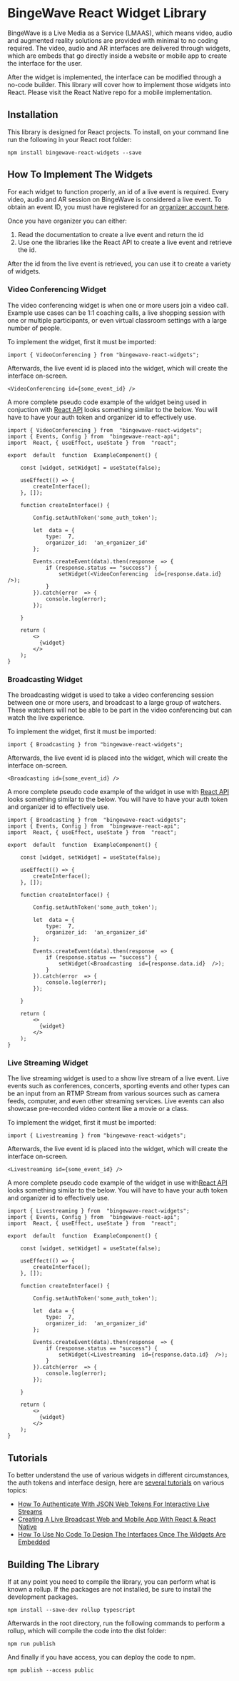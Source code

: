 # BingeWave React Widget Library

BingeWave is a Live Media as a Service (LMAAS), which means video, audio and augmented reality solutions are provided with minimal to no coding required. The video, audio and AR interfaces are delivered through widgets, which are embeds that go directly inside a website or mobile app to create the interface for the user. 

After the widget is implemented, the interface can be modified through a no-code builder. This library will cover how to implement those widgets into React. Please visit the React Native repo for a mobile implementation.

## Installation
This library is designed for React projects. To install, on your command line run the following in your React root folder:

`npm install bingewave-react-widgets --save`

## How To Implement The Widgets
For each widget to function properly, an id of a live event is required. Every video, audio and AR session on BingeWave is considered a live event. To obtain an event ID, you must have registered for an [organizer account here](https://developers.bingewave.com/organizers).

Once you have organizer you can either:

 1. Read the documentation to create a live event and return the id
 2. Use one the libraries like the React API to create a live event and retrieve the id.

After the id from the live event is retrieved, you can use it to create a variety of widgets.

### Video Conferencing Widget

The video conferencing widget is when one or more users join a video call. Example use cases can be 1:1 coaching calls, a live shopping session with one or multiple participants, or even virtual classroom settings with a large number of people.

To implement the widget, first it must be imported:

`import { VideoConferencing } from "bingewave-react-widgets";`

Afterwards, the live event id is placed into the widget, which will create the interface on-screen.

`<VideoConferencing id={some_event_id} />`

A more complete pseudo code example of the widget being used in conjuction with [React API](https://www.npmjs.com/package/bingewave-react-api) looks something similar to the below. You will have to have your auth token and organizer id to effectively use.

```
import { VideoConferencing } from  "bingewave-react-widgets";
import { Events, Config } from  "bingewave-react-api";
import  React, { useEffect, useState } from  "react";

export  default  function  ExampleComponent() {

	const [widget, setWidget] = useState(false);
	
	useEffect(() => {
	    createInterface();
	}, []);

	function createInterface() {
		
		Config.setAuthToken('some_auth_token');
		
		let  data = {
			type:  7,
			organizer_id:  'an_organizer_id'
		};
	
		Events.createEvent(data).then(response  => {
			if (response.status == "success") {
				setWidget(<VideoConferencing  id={response.data.id}  />);
			}
		}).catch(error  => {
			console.log(error);
		});

	}

	return (
		<>
		  {widget}
		</>
	);
}
```
### Broadcasting Widget

The broadcasting widget is used to take a video conferencing session between one or more users, and broadcast to a large group of watchers. These watchers will not be able to be part in the video conferencing but can watch the live experience.

To implement the widget, first it must be imported:

`import { Broadcasting } from "bingewave-react-widgets";`

Afterwards, the live event id is placed into the widget, which will create the interface on-screen.

`<Broadcasting id={some_event_id} />`

A more complete pseudo code example of the widget in use with [React API](https://www.npmjs.com/package/bingewave-react-api) looks something similar to the below. You will have to have your auth token and organizer id to effectively use.

```
import { Broadcasting } from  "bingewave-react-widgets";
import { Events, Config } from  "bingewave-react-api";
import  React, { useEffect, useState } from  "react";

export  default  function  ExampleComponent() {

	const [widget, setWidget] = useState(false);
	
	useEffect(() => {
	    createInterface();
	}, []);

	function createInterface() {
		
		Config.setAuthToken('some_auth_token');
		
		let  data = {
			type:  7,
			organizer_id:  'an_organizer_id'
		};
	
		Events.createEvent(data).then(response  => {
			if (response.status == "success") {
				setWidget(<Broadcasting  id={response.data.id}  />);
			}
		}).catch(error  => {
			console.log(error);
		});

	}

	return (
		<>
		  {widget}
		</>
	);
}
```

### Live Streaming Widget

The live streaming widget is used to a show live stream of a live event. Live events such as conferences, concerts, sporting events and other types can be an input from an RTMP Stream from various sources such as camera feeds, computer, and even other streaming services. Live events can also showcase pre-recorded video content like a movie or a class.

To implement the widget, first it must be imported:

`import { Livestreaming } from "bingewave-react-widgets";`

Afterwards, the live event id is placed into the widget, which will create the interface on-screen.

`<Livestreaming id={some_event_id} />`

A more complete pseudo code example of the widget in use with[React API](https://www.npmjs.com/package/bingewave-react-api) looks something similar to the below. You will have to have your auth token and organizer id to effectively use.

```
import { Livestreaming } from  "bingewave-react-widgets";
import { Events, Config } from  "bingewave-react-api";
import  React, { useEffect, useState } from  "react";

export  default  function  ExampleComponent() {

	const [widget, setWidget] = useState(false);
	
	useEffect(() => {
	    createInterface();
	}, []);

	function createInterface() {
		
		Config.setAuthToken('some_auth_token');
		
		let  data = {
			type:  7,
			organizer_id:  'an_organizer_id'
		};
	
		Events.createEvent(data).then(response  => {
			if (response.status == "success") {
				setWidget(<Livestreaming  id={response.data.id}  />);
			}
		}).catch(error  => {
			console.log(error);
		});

	}

	return (
		<>
		  {widget}
		</>
	);
}
```

## Tutorials

To better understand the use of various widgets in different circumstances, the auth tokens and interface design, here are [several tutorials](https://developers.bingewave.com/tutorials) on various topics:

 -  [How To Authenticate With JSON Web Tokens For Interactive Live Streams](https://medium.com/bingewave/how-to-authenticate-with-json-web-tokens-for-interactive-live-streams-61dd2675b3e6)
 - [Creating A Live Broadcast Web and Mobile App With React & React Native](https://medium.com/bingewave/creating-a-live-broadcast-web-and-mobile-app-135e451fec36)
 - [How To Use No Code To Design The Interfaces Once The Widgets Are Embedded](https://medium.com/bingewave/how-to-develop-video-conferencing-live-streaming-app-with-minimal-coding-2458ff1ee7a1)

## Building The Library

If at any point you need to compile the library, you can perform what is known a rollup. If the packages are not installed, be sure to install the development packages.

`npm install --save-dev rollup typescript`

Afterwards in the root directory, run the following commands to perform a rollup, which will compile the code into the dist folder:

`npm run publish`

And finally if you have access, you can deploy the code to npm.

`npm publish --access public`


